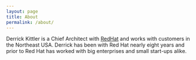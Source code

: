 ```yaml
---
layout: page
title: About
permalink: /about/
---
```


Derrick Kittler is a Chief Architect with [RedHat] and
works with customers in the Northeast USA. Derrick has been with Red Hat
nearly eight years and prior to Red Hat has worked with big enterprises
and small start-ups alike.

[RedHat]: http://www.redhat.com/
